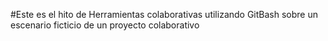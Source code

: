 #Este es el hito de Herramientas colaborativas utilizando GitBash sobre un escenario ficticio de un proyecto colaborativo
